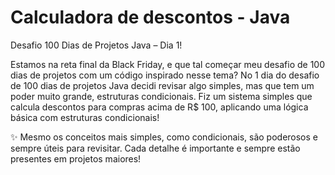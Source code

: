 # Calculadora de descontos - Java

Desafio 100 Dias de Projetos Java – Dia 1!

Estamos na reta final da Black Friday, e que tal começar meu desafio de 100 dias de projetos com um código inspirado nesse tema? No 1 dia do desafio de 100 dias de projetos Java decidi revisar algo simples, mas que tem um poder muito grande, estruturas condicionais. Fiz um sistema simples que calcula descontos para compras acima de R$ 100, aplicando uma lógica básica com estruturas condicionais!


✨ Mesmo os conceitos mais simples, como condicionais, são poderosos e sempre úteis para revisitar. Cada detalhe é importante e sempre estão presentes em projetos maiores!

